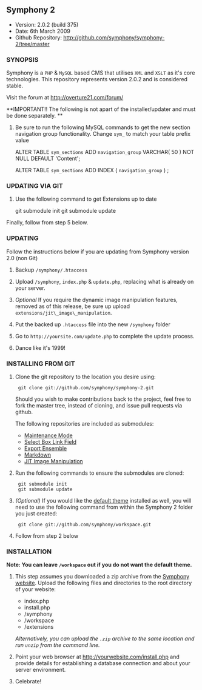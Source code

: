 ## Symphony 2 ##

- Version: 2.0.2 (build 375)
- Date: 6th March 2009
- Github Repository: <http://github.com/symphony/symphony-2/tree/master>


### SYNOPSIS

Symphony is a `PHP` & `MySQL` based CMS that utilises `XML` and `XSLT` as it's core 
technologies. This repository represents version 2.0.2 and is considered stable.

Visit the forum at <http://overture21.com/forum/>


**IMPORTANT!! The following is not apart of the installer/updater and must be done separately. **

1. Be sure to run the following MySQL commands to get the new section navigation group functionality. Change `sym_` to match your table prefix value

	ALTER TABLE  `sym_sections` ADD  `navigation_group` VARCHAR( 50 ) NOT NULL DEFAULT  'Content';
	
	ALTER TABLE  `sym_sections` ADD INDEX (  `navigation_group` ) ;



### UPDATING VIA GIT

1. Use the following command to get Extensions up to date

	git submodule init
	git submodule update

Finally, follow from step 5 below.


### UPDATING

Follow the instructions below if you are updating from Symphony version 2.0 (non Git)

1. Backup `/symphony/.htaccess`

2. Upload `/symphony`, `index.php` & `update.php`, replacing what is already on your server.

3. _Optional_ If you require the dynamic image manipulation features, removed as of this
release, be sure up upload `extensions/jit\_image\_manipulation`.

4. Put the backed up `.htaccess` file into the new `/symphony` folder

5. Go to `http://yoursite.com/update.php` to complete the update process.

6. Dance like it's 1999!


### INSTALLING FROM GIT

1. Clone the git repository to the location you desire using:

		git clone git://github.com/symphony/symphony-2.git
		
	Should you wish to make contributions back to the project, feel free to fork the
	master tree, instead of cloning, and issue pull requests via github.

	The following repositories are included as submodules:

	- [Maintenance Mode](http://github.com/pointybeard/maintenance_mode)
	- [Select Box Link Field](http://github.com/pointybeard/selectbox_link_field)
	- [Export Ensemble](http://github.com/pointybeard/export_ensemble)
	- [Markdown](http://github.com/pointybeard/markdown)
	- [JIT Image Manipulation](http://github.com/pointybeard/jit_image_manipulation)

3. Run the following commands to ensure the submodules are cloned:

		git submodule init
		git submodule update
		

4. _(Optional)_ If you would like the [default theme](http://github.com/symphony/workspace/tree) installed as well, 
you will need to use the following command from within the Symphony 2 folder you just created:

		git clone git://github.com/symphony/workspace.git
		

5. Follow from step 2 below


### INSTALLATION

**Note: You can leave `/workspace` out if you do not want the default theme.**

1. This step assumes you downloaded a zip archive from the [Symphony website](http://symphony21.com). 
Upload the following files and directories to the root directory of your website:

	- index.php
	- install.php
	- /symphony
	- /workspace
	- /extensions

	_Alternatively, you can upload the `.zip` archive to the same location and
	run `unzip` from the command line._

2. Point your web browser at <http://yourwebsite.com/install.php> and provide
details for establishing a database connection and about your server environment.

3. Celebrate!